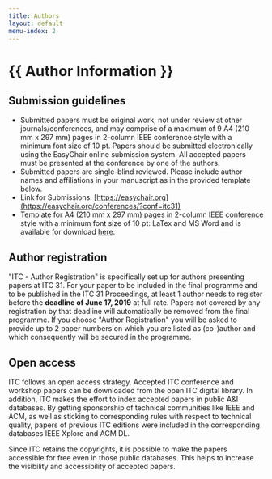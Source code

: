 ```yaml
---
title: Authors
layout: default
menu-index: 2
---
```


# {{ Author Information }}

## Submission guidelines

- Submitted papers must be original work, not under review at other journals/conferences, and may comprise of a maximum of 9  A4 (210 mm x 297 mm) pages in 2-column IEEE conference style with a minimum font size of 10 pt.  Papers should be submitted electronically using the EasyChair online submission system.  All accepted papers must be presented at the conference by one of the authors.
- Submitted papers are single-blind reviewed. Please include author names and affiliations in your manuscript as in the provided template below.
- Link for Submissions: [https://easychair.org](https://easychair.org/conferences/?conf=itc31)
- Template for A4 (210 mm x 297 mm) pages in 2-column IEEE conference style with a minimum font size of 10 pt: LaTex and MS Word and is available for download [here](https://www.ieee.org/conferences/publishing/templates.html).

## Author registration

"ITC - Author Registration" is specifically set up for authors presenting papers at ITC 31. For your paper to be included in the final programme and to be published in the ITC 31 Proceedings, at least 1 author needs to register before the **deadline of June 17, 2019** at full rate. Papers not covered by any registration by that deadline will automatically be removed from the final programme. If you choose "Author Registration" you will be asked to provide up to 2 paper numbers on which you are listed as (co-)author and which consequently will be secured in the programme.

## Open access

ITC follows an open access strategy. Accepted ITC conference and workshop papers can be downloaded from the open ITC digital library. In addition, ITC makes the effort to index accepted papers in public A&I databases. By getting sponsorship of technical communities like IEEE and ACM, as well as sticking to corresponding rules with respect to technical quality, papers of previous ITC editions were included in the corresponding databases IEEE Xplore and ACM DL.

Since ITC retains the copyrights, it is possible to make the papers accessible for free even in those public databases. This helps to increase the visibility and accessibility of accepted papers.
